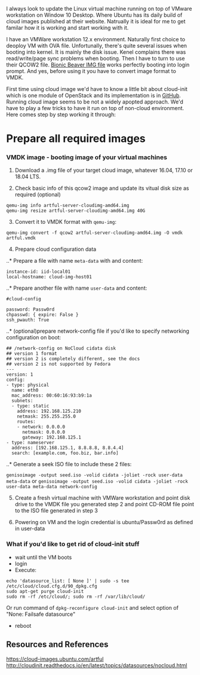 I always look to update the Linux virtual machine running on top of VMware workstation on Window 10 Desktop. Where Ubuntu has its daily build of cloud images published at their website. Natrually it is ideal for me to get familar how it is working and start working with it.

I have an VMWare workstation 12.x environment. Naturally first choice to deoploy VM with OVA file. Unfortunally, there's quite several issues when booting into kernel. It is mainly the disk issue. Kenel complains there was read/write/page sync problems when booting. Then I have to turn to use their QCOW2 file. [Bionic Beaver IMG file](https://cloud-images.ubuntu.com/bionic/current/bionic-server-cloudimg-amd64.img) works perfectly booting into login prompt. And yes, before using it you have to convert image format to VMDK.

First time using cloud image we'd have to know a little bit about cloud-init which is one module of OpenStack and its implementation is in [GitHub](https://github.com/openstack/cloud-init). Running cloud image seems to be not a widely apopted approach. We'd have to play a few tricks to have it run on top of non-cloud environment. Here comes step by step working it through:

# Prepare all required images

### VMDK image - booting image of your virtual machines

  1. Download a .img file of your target cloud image, whatever 16.04, 17.10 or 18.04 LTS.
  
  2. Check basic info of this qcow2 image and update its vitual disk size as required (optional)
  
```
qemu-img info artful-server-cloudimg-amd64.img
qemu-img resize artful-server-cloudimg-amd64.img 40G
```
  
  3. Convert it to VMDK format with `qemu-img`:
  
  ```qemu-img convert -f qcow2 artful-server-cloudimg-amd64.img -O vmdk artful.vmdk```
  
  4. Prepare cloud configuration data
  
  ..* Prepare a file with name `meta-data` with and content:
    
```
instance-id: iid-local01
local-hostname: cloud-img-host01
```

  ..* Prepare another file with name `user-data` and content:
     
```
#cloud-config

password: Passw0rd
chpasswd: { expire: False }
ssh_pwauth: True
```
      
  ..* (optional)prepare network-config file if you'd like to specify networking configuration on boot:
    
```
## /network-config on NoCloud cidata disk
## version 1 format
## version 2 is completely different, see the docs
## version 2 is not supported by Fedora
---
version: 1
config:
- type: physical
  name: eth0
  mac_address: 00:60:16:93:b9:1a
  subnets:
  - type: static
    address: 192.168.125.210
    netmask: 255.255.255.0
    routes:
    - network: 0.0.0.0
      netmask: 0.0.0.0
      gateway: 192.168.125.1
- type: nameserver
  address: [192.168.125.1, 8.8.8.8, 8.8.4.4]
  search: [example.com, foo.biz, bar.info]
```
      
  ..* Generate a seek ISO file to include these 2 files:
    
```genisoimage -output seed.iso -volid cidata -joliet -rock user-data meta-data``` or
```genisoimage -output seed.iso -volid cidata -joliet -rock user-data meta-data network-config```
	 
  5. Create a fresh virtual machine with VMWare workstation and point disk drive to the VMDK file you generated step 2 and point CD-ROM file point to the ISO file generated in step 3
  
  6. Powering on VM and the login credential is ubuntu/Passw0rd as defined in user-data

### What if you'd like to get rid of cloud-init stuff

* wait until the VM boots
* login
* Execute:

```
echo 'datasource_list: [ None ]' | sudo -s tee /etc/cloud/cloud.cfg.d/90_dpkg.cfg
sudo apt-get purge cloud-init
sudo rm -rf /etc/cloud/; sudo rm -rf /var/lib/cloud/
```

Or run command of `dpkg-reconfigure cloud-init` and select option of "None: Failsafe datasource"

* reboot


## Resources and References
https://cloud-images.ubuntu.com/artful
http://cloudinit.readthedocs.io/en/latest/topics/datasources/nocloud.html
